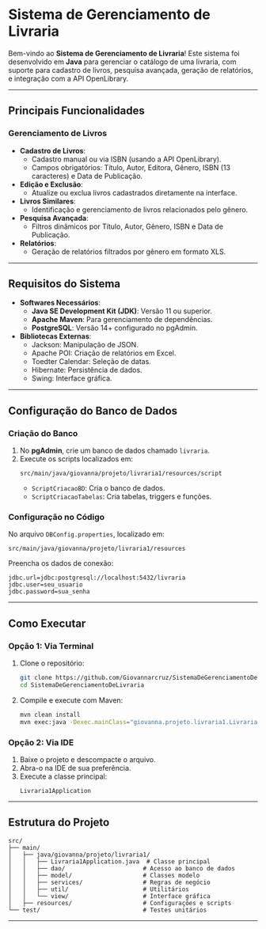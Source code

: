# **Sistema de Gerenciamento de Livraria**

Bem-vindo ao **Sistema de Gerenciamento de Livraria**! Este sistema foi desenvolvido em **Java** para gerenciar o catálogo de uma livraria, com suporte para cadastro de livros, pesquisa avançada, geração de relatórios, e integração com a API OpenLibrary.

---

## **Principais Funcionalidades**

### **Gerenciamento de Livros**
- **Cadastro de Livros**:
  - Cadastro manual ou via ISBN (usando a API OpenLibrary).
  - Campos obrigatórios: Título, Autor, Editora, Gênero, ISBN (13 caracteres) e Data de Publicação.
- **Edição e Exclusão**:
  - Atualize ou exclua livros cadastrados diretamente na interface.
- **Livros Similares**:
  - Identificação e gerenciamento de livros relacionados pelo gênero.
- **Pesquisa Avançada**:
  - Filtros dinâmicos por Título, Autor, Gênero, ISBN e Data de Publicação.
- **Relatórios**:
  - Geração de relatórios filtrados por gênero em formato XLS.

---

## **Requisitos do Sistema**
- **Softwares Necessários**:
  - **Java SE Development Kit (JDK)**: Versão 11 ou superior.
  - **Apache Maven**: Para gerenciamento de dependências.
  - **PostgreSQL**: Versão 14+ configurado no pgAdmin.
- **Bibliotecas Externas**:
  - Jackson: Manipulação de JSON.
  - Apache POI: Criação de relatórios em Excel.
  - Toedter Calendar: Seleção de datas.
  - Hibernate: Persistência de dados.
  - Swing: Interface gráfica.

---

## **Configuração do Banco de Dados**

### **Criação do Banco**
1. No **pgAdmin**, crie um banco de dados chamado `livraria`.
2. Execute os scripts localizados em:
   ```
   src/main/java/giovanna/projeto/livraria1/resources/script
   ```
   - `ScriptCriacaoBD`: Cria o banco de dados.
   - `ScriptCriacaoTabelas`: Cria tabelas, triggers e funções.

### **Configuração no Código**
No arquivo `DBConfig.properties`, localizado em:
```
src/main/java/giovanna/projeto/livraria1/resources
```
Preencha os dados de conexão:
```properties
jdbc.url=jdbc:postgresql://localhost:5432/livraria
jdbc.user=seu_usuario
jdbc.password=sua_senha
```

---

## **Como Executar**

### **Opção 1: Via Terminal**
1. Clone o repositório:
   ```bash
   git clone https://github.com/Giovannarcruz/SistemaDeGerenciamentoDeLivraria.git
   cd SistemaDeGerenciamentoDeLivraria
   ```
2. Compile e execute com Maven:
   ```bash
   mvn clean install
   mvn exec:java -Dexec.mainClass="giovanna.projeto.livraria1.Livraria1Application"
   ```

### **Opção 2: Via IDE**
1. Baixe o projeto e descompacte o arquivo.
2. Abra-o na IDE de sua preferência.
3. Execute a classe principal:
   ```
   Livraria1Application
   ```

---

## **Estrutura do Projeto**

```
src/
├── main/
│   ├── java/giovanna/projeto/livraria1/
│   │   ├── Livraria1Application.java  # Classe principal
│   │   ├── dao/                      # Acesso ao banco de dados
│   │   ├── model/                    # Classes modelo
│   │   ├── services/                 # Regras de negócio
│   │   ├── util/                     # Utilitários
│   │   └── view/                     # Interface gráfica
│   ├── resources/                    # Configurações e scripts
└── test/                             # Testes unitários
```

---

